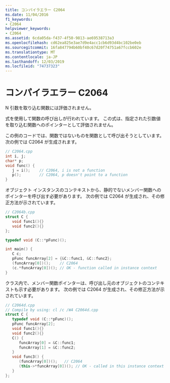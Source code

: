 ```yaml
---
title: コンパイラエラー C2064
ms.date: 11/04/2016
f1_keywords:
- C2064
helpviewer_keywords:
- C2064
ms.assetid: 6cda05da-f437-4f50-9813-ae69538713a3
ms.openlocfilehash: cd62ea825e3ae7d9e4acc1cb6d93d4bc102be0eb
ms.sourcegitcommit: 16fa847794b60bf40c67d20f74751a67fccb602e
ms.translationtype: MT
ms.contentlocale: ja-JP
ms.lasthandoff: 12/03/2019
ms.locfileid: "74737323"
---
```

# <a name="compiler-error-c2064"></a>コンパイラエラー C2064

N 引数を取り込む関数には評価されません。

式を使用して関数の呼び出しが行われています。 この式は、指定された引数値を取り込む関数へのポインターとして評価されません。

この例のコードでは、関数ではないものを関数として呼び出そうとしています。 次の例では C2064 が生成されます。

```cpp
// C2064.cpp
int i, j;
char* p;
void func() {
   j = i();    // C2064, i is not a function
   p();        // C2064, p doesn't point to a function
}
```

オブジェクト インスタンスのコンテキストから、静的でないメンバー関数へのポインターを呼び出す必要があります。 次の例では C2064 が生成され、その修正方法が示されています。

```cpp
// C2064b.cpp
struct C {
   void func1(){}
   void func2(){}
};

typedef void (C::*pFunc)();

int main() {
   C c;
   pFunc funcArray[2] = {&C::func1, &C::func2};
   (funcArray[0])();    // C2064
   (c.*funcArray[0])(); // OK - function called in instance context
}
```

クラス内で、メンバー関数ポインターは、呼び出し元のオブジェクトのコンテキストも示す必要があります。 次の例では C2064 が生成され、その修正方法が示されています。

```cpp
// C2064d.cpp
// Compile by using: cl /c /W4 C2064d.cpp
struct C {
   typedef void (C::*pFunc)();
   pFunc funcArray[2];
   void func1(){}
   void func2(){}
   C() {
      funcArray[0] = &C::func1;
      funcArray[1] = &C::func2;
   }
   void func3() {
      (funcArray[0])();   // C2064
      (this->*funcArray[0])(); // OK - called in this instance context
   }
};
```
